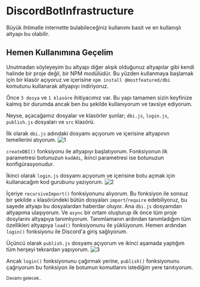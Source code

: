 # DiscordBotInfrastructure

Büyük ihtimalle internette bulabileceğiniz kullanımı basit ve en kullanışlı altyapı bu olabilir.

## Hemen Kullanımına Geçelim
Unutmadan söyleyeyim bu altyapı diğer alışık olduğunuz altyapılar gibi kendi halinde bir proje değil, bir NPM modülüdür. Bu yüzden kullanmaya başlamak için bir klasör açıyoruz ve içerisine `npm install @mostfeatured/dbi` komutunu kullanarak altyapıyı indiriyoruz.

Önce `3 dosya` ve `1 klasöre` ihitiyacımız var. Bu yapı tamamen sizin keyfinize kalmış bir durumda ancak ben bu şekilde kullanıyorum ve tavsiye ediyorum.

Neyse, açacağamız dosyalar ve klasörler şunlar; `dbi.js`, `login.js`, `publish.js` dosyaları ve `src` klasörü.

İlk olarak `dbi.js` adındaki dosyamı açıyorum ve içerisine altyapının temellerini atıyorum.
![1](https://i.imgur.com/I3NV7MD.png)

`createDBI()` fonksiyonu ile altyapıyı başlatıyorum. Fonksiyonun ilk parametresi botunuzun `kodAdı`, ikinci parametresi ise botunuzun konfigürasyonudur.



İkinci olarak `login.js` dosyamı açıyorum ve içerisine botu açmak için kullanacağım kod gurubunu yazıyorum.
![2](https://i.imgur.com/Kn9ELps.png)

İçeriye `recursiveImport()` fonksiyonunu alıyorum. Bu fonksiyon ile sonsuz bir şekilde `x` klasöründeki bütün dosyaları `import`/`require` edebiliyoruz, bu sayede altyapı bu dosyalardan haberdar oluyor.
Ana `dbi.js` dosyamdan altyapıma ulaşıyorum. Ve `async` bir ortam oluşturup ilk önce tüm proje dosylarını altyapıya tanımlıyorum. Tanımlamanın ardından tanımladığım tüm özellikleri altyapıya `load()` fonksiyonunu ile yüklüyorum. Hemen ardından `login()` fonksiyonu ile Discord'a giriş sağlıyorum.


Üçüncü olarak `publish.js` dosyamı açıyorum ve ikinci aşamada yaptığım tüm herşeyi tekrardan yapıyorum.
![3](https://i.imgur.com/p2VI6Js.png)

Ancak `login()` fonksiyonunu çağırmak yerine, `publish()` fonksiyonunu çağrıyorum bu fonksiyon ile botumun komutlarını istediğim yere tanıtıyorum.


<sub>Devamı gelecek..</sub>


